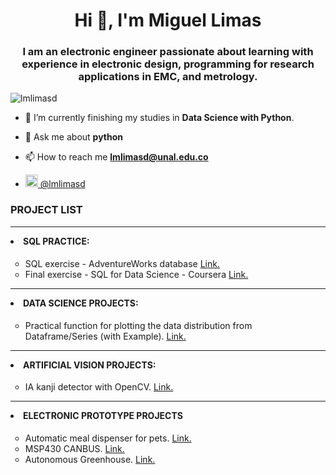 <h1 align="center">Hi 👋, I'm Miguel Limas</h1>
<h3 align="center">I am an electronic engineer passionate about learning with experience in electronic design, programming for research applications in EMC, and metrology. </h3>

<p align="left"> <img src="https://komarev.com/ghpvc/?username=lmlimasd&label=Profile%20views&color=0e75b6&style=flat" alt="lmlimasd" /> </p>

- 🌱 I’m currently finishing my studies in **Data Science with Python**.

- 💬 Ask me about **python**

- 📫 How to reach me **lmlimasd@unal.edu.co**

<!-- division -->
<dl>
    <ul>
    <li><a href="https://linkedin.com/in/lmlimasd" target="blank"> <img src="https://www.vectorlogo.zone/logos/linkedin/linkedin-icon.svg"  width="20" height="20"/> @lmlimasd  </a>
    </ul>
</dl>


<h3 align="left">PROJECT LIST</h3>
<!-- division -->
<hr>
<hl></hl>
<dl>
    <li style="margin-bottom:0.5cm;" style="color:#48a4ff"><b>SQL PRACTICE:</b></li>
    <ul>
    <li type=circle>SQL exercise - AdventureWorks database <a href="https://github.com/lmlimasd/exercise_SQL_AdventureWorks_db">Link.</a> </li>
    <li type=circle>Final exercise - SQL for Data Science - Coursera <a href="https://github.com/lmlimasd/Final_exercise_SQL_course_2021">Link.</a> </li>
    </ul>
</dl>
<hl></hl>


<!-- division -->
<hr>
<hl></hl>
<dl>
    <li style="margin-bottom:0.5cm;" style="color:#48a4ff"><b>DATA SCIENCE PROJECTS:</b></li>
    <ul>
    <li type=circle>Practical function for plotting the data distribution from Dataframe/Series &#40with Example&#41. <a href="https://github.com/lmlimasd/plot_distribution_dataframa">Link.</a> </li>
    </ul>
   
    
</dl>
<hl></hl>
<!-- division -->
<hr>
<hl></hl>
<dl>
    <li style="margin-bottom:0.5cm;" style="color:#48a4ff"><b>ARTIFICIAL VISION PROJECTS:  </b></li>
    <ul>
    <li type=circle>IA kanji detector with OpenCV. <a href="https://github.com/lmlimasd/-IA-kanji-detector-with-opencv">Link.</a> </li>
    </ul>
</dl>
<hl></hl>
<!-- division -->
<hr>
<hl></hl>
    <li type= disc, style="margin-bottom:0.5cm;" style="color:#48a4ff"><b>ELECTRONIC PROTOTYPE PROJECTS</b></li>
    <ul>
    <li type=circle>Automatic meal dispenser for pets. <a href="https://github.com/lmlimasd/Automatic-meal-dispenser-for-pets">Link.</a> 
    <li type=circle>MSP430 CANBUS. <a href="https://github.com/lmlimasd/MSP430-CANBUS">Link.</a> 
    <li type=circle>Autonomous Greenhouse. <a href="https://github.com/lmlimasd/autonomous-greenhouse">Link.</a> 
    </ul>

<hl></hl>
<!-- division -->
<!-- <hr>
<hl></hl>
<dl>
    <li style="margin-bottom:0.5cm;" style="color:#48a4ff"><b>PCB DESIGN: </b></li>
    <ul>
    <li type=circle>Automatic-meal-dispenser-for-pets. <a href="https://github.com/lmlimasd/Automatic-meal-dispenser-for-pets">Link.</a> </li>
    </ul>
</dl>
<hl></hl> -->

